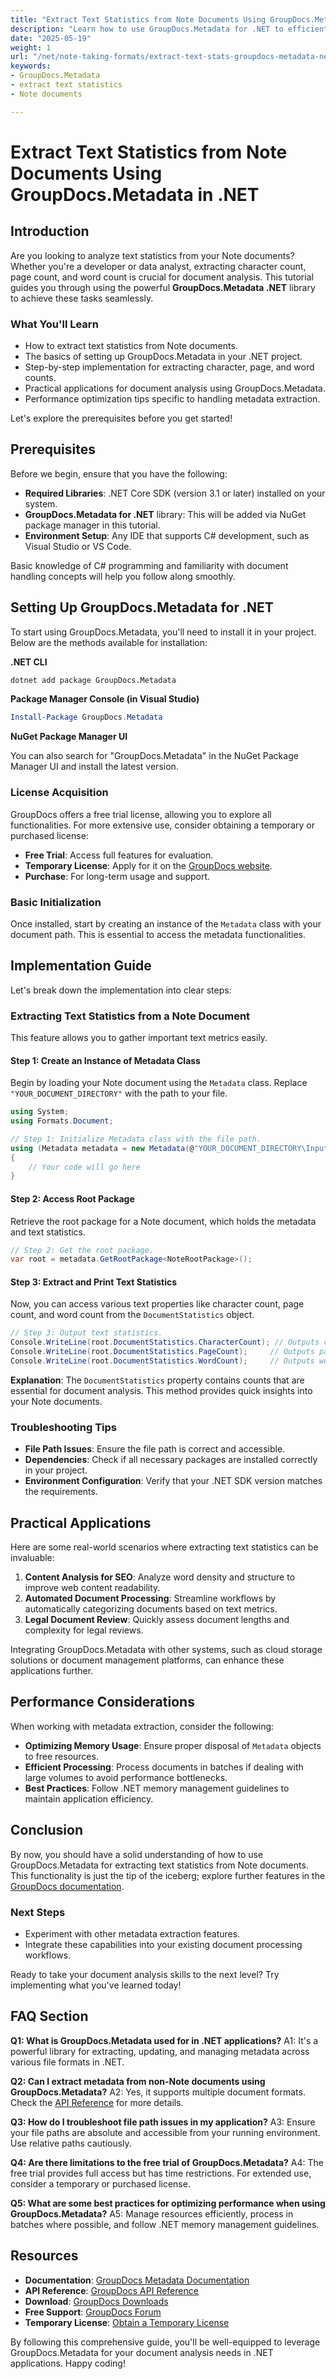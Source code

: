 ```yaml
---
title: "Extract Text Statistics from Note Documents Using GroupDocs.Metadata in .NET"
description: "Learn how to use GroupDocs.Metadata for .NET to efficiently extract character count, page count, and word count from Note documents."
date: "2025-05-19"
weight: 1
url: "/net/note-taking-formats/extract-text-stats-groupdocs-metadata-net/"
keywords:
- GroupDocs.Metadata
- extract text statistics
- Note documents

---
```



# Extract Text Statistics from Note Documents Using GroupDocs.Metadata in .NET

## Introduction

Are you looking to analyze text statistics from your Note documents? Whether you're a developer or data analyst, extracting character count, page count, and word count is crucial for document analysis. This tutorial guides you through using the powerful **GroupDocs.Metadata .NET** library to achieve these tasks seamlessly.

### What You'll Learn

- How to extract text statistics from Note documents.
- The basics of setting up GroupDocs.Metadata in your .NET project.
- Step-by-step implementation for extracting character, page, and word counts.
- Practical applications for document analysis using GroupDocs.Metadata.
- Performance optimization tips specific to handling metadata extraction.

Let's explore the prerequisites before you get started!

## Prerequisites

Before we begin, ensure that you have the following:

- **Required Libraries**: .NET Core SDK (version 3.1 or later) installed on your system.
- **GroupDocs.Metadata for .NET** library: This will be added via NuGet package manager in this tutorial.
- **Environment Setup**: Any IDE that supports C# development, such as Visual Studio or VS Code.

Basic knowledge of C# programming and familiarity with document handling concepts will help you follow along smoothly.

## Setting Up GroupDocs.Metadata for .NET

To start using GroupDocs.Metadata, you'll need to install it in your project. Below are the methods available for installation:

**.NET CLI**
```bash
dotnet add package GroupDocs.Metadata
```

**Package Manager Console (in Visual Studio)**
```powershell
Install-Package GroupDocs.Metadata
```

**NuGet Package Manager UI**

You can also search for "GroupDocs.Metadata" in the NuGet Package Manager UI and install the latest version.

### License Acquisition

GroupDocs offers a free trial license, allowing you to explore all functionalities. For more extensive use, consider obtaining a temporary or purchased license:

- **Free Trial**: Access full features for evaluation.
- **Temporary License**: Apply for it on the [GroupDocs website](https://purchase.groupdocs.com/temporary-license).
- **Purchase**: For long-term usage and support.

### Basic Initialization

Once installed, start by creating an instance of the `Metadata` class with your document path. This is essential to access the metadata functionalities.

## Implementation Guide

Let's break down the implementation into clear steps:

### Extracting Text Statistics from a Note Document

This feature allows you to gather important text metrics easily.

#### Step 1: Create an Instance of Metadata Class

Begin by loading your Note document using the `Metadata` class. Replace `"YOUR_DOCUMENT_DIRECTORY"` with the path to your file.

```csharp
using System;
using Formats.Document;

// Step 1: Initialize Metadata class with the file path.
using (Metadata metadata = new Metadata(@"YOUR_DOCUMENT_DIRECTORY\InputOne"))
{
    // Your code will go here
}
```

#### Step 2: Access Root Package

Retrieve the root package for a Note document, which holds the metadata and text statistics.

```csharp
// Step 2: Get the root package.
var root = metadata.GetRootPackage<NoteRootPackage>();
```

#### Step 3: Extract and Print Text Statistics

Now, you can access various text properties like character count, page count, and word count from the `DocumentStatistics` object.

```csharp
// Step 3: Output text statistics.
Console.WriteLine(root.DocumentStatistics.CharacterCount); // Outputs character count
Console.WriteLine(root.DocumentStatistics.PageCount);     // Outputs page count
Console.WriteLine(root.DocumentStatistics.WordCount);     // Outputs word count
```

**Explanation**: The `DocumentStatistics` property contains counts that are essential for document analysis. This method provides quick insights into your Note documents.

### Troubleshooting Tips

- **File Path Issues**: Ensure the file path is correct and accessible.
- **Dependencies**: Check if all necessary packages are installed correctly in your project.
- **Environment Configuration**: Verify that your .NET SDK version matches the requirements.

## Practical Applications

Here are some real-world scenarios where extracting text statistics can be invaluable:

1. **Content Analysis for SEO**: Analyze word density and structure to improve web content readability.
2. **Automated Document Processing**: Streamline workflows by automatically categorizing documents based on text metrics.
3. **Legal Document Review**: Quickly assess document lengths and complexity for legal reviews.

Integrating GroupDocs.Metadata with other systems, such as cloud storage solutions or document management platforms, can enhance these applications further.

## Performance Considerations

When working with metadata extraction, consider the following:

- **Optimizing Memory Usage**: Ensure proper disposal of `Metadata` objects to free resources.
- **Efficient Processing**: Process documents in batches if dealing with large volumes to avoid performance bottlenecks.
- **Best Practices**: Follow .NET memory management guidelines to maintain application efficiency.

## Conclusion

By now, you should have a solid understanding of how to use GroupDocs.Metadata for extracting text statistics from Note documents. This functionality is just the tip of the iceberg; explore further features in the [GroupDocs documentation](https://docs.groupdocs.com/metadata/net/).

### Next Steps

- Experiment with other metadata extraction features.
- Integrate these capabilities into your existing document processing workflows.

Ready to take your document analysis skills to the next level? Try implementing what you've learned today!

## FAQ Section

**Q1: What is GroupDocs.Metadata used for in .NET applications?**
A1: It's a powerful library for extracting, updating, and managing metadata across various file formats in .NET.

**Q2: Can I extract metadata from non-Note documents using GroupDocs.Metadata?**
A2: Yes, it supports multiple document formats. Check the [API Reference](https://reference.groupdocs.com/metadata/net/) for more details.

**Q3: How do I troubleshoot file path issues in my application?**
A3: Ensure your file paths are absolute and accessible from your running environment. Use relative paths cautiously.

**Q4: Are there limitations to the free trial of GroupDocs.Metadata?**
A4: The free trial provides full access but has time restrictions. For extended use, consider a temporary or purchased license.

**Q5: What are some best practices for optimizing performance when using GroupDocs.Metadata?**
A5: Manage resources efficiently, process in batches where possible, and follow .NET memory management guidelines.

## Resources

- **Documentation**: [GroupDocs Metadata Documentation](https://docs.groupdocs.com/metadata/net/)
- **API Reference**: [GroupDocs API Reference](https://reference.groupdocs.com/metadata/net/)
- **Download**: [GroupDocs Downloads](https://releases.groupdocs.com/metadata/net/)
- **Free Support**: [GroupDocs Forum](https://forum.groupdocs.com/c/metadata/)
- **Temporary License**: [Obtain a Temporary License](https://purchase.groupdocs.com/temporary-license/)

By following this comprehensive guide, you'll be well-equipped to leverage GroupDocs.Metadata for your document analysis needs in .NET applications. Happy coding!
